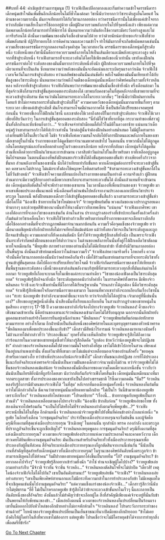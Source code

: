 ##บทที่ 44: คำเชิญเข้าร่วมการชุมนุม (1)
จ้าวเฟิงปิดเปลือกตาลงและเริ่มทำความเข้าใจดรรชนีดารา
เด็กหนุ่มเข้าใจมันเพิ่มขึ้นอีกเล็กน้อยในไม่กี่ชั่วโมงต่อมา วิชานี้นับว่ายากกว่าวิชาระดับสูงอื่นโดยแท้ ในด้านของความยากนั้น มันอาจเทียบเท่าได้กับวิชานภาลอยล่อง ทว่าดรรชนีดารานั้นไม่เพียงแค่เข้าใจยาก ทว่ากลับมีความเสี่ยงในการใช้ออกอยู่ด้วย เมื่อผู้ฝึกควบรวมพลังภายในไปที่จุดหนึ่งแล้ว เพียงแค่ความผิดพลาดเล็กน้อยก็สามารถทำให้พิการได้
นั่นหมายความว่ามันต้องใช้ความระมัดระวังอย่างสูงและไม่อาจรีบร้อนได้ ดังนั้นความพัฒนาของมันจึงเชื่องช้าตามไปด้วย ทว่าด้วยนัยน์ตาซ้ายของจ้าวเฟิงที่ช่วยเพิ่มพลังสมาธิ ปฏิกิริยาตอบโต้ การคิดคำนวณและความเข้าใจ ทำให้มันยากที่จะเกิดข้อผิดพลาดเช่นนั้น
ความเสี่ยงของดรรชนีดาราถูกลดลงจนถึงจุดต่ำสุด ในเวลาสองวัน ดรรชนีดาราของเด็กหนุ่มก็สู่ระดับหนึ่ง ระดับหนึ่งของวิชานี้นั้นคือการควบรวมพลังภายในให้เป็นเส้นเดียวและมีพลังทะลุทะลวงสูง หลังจากที่ข้าสู่ระดับหนึ่ง จ้าวเฟิงสามารถที่จะทะลวงหินได้โดยใช้เพียงพลังของนิ้วเท่านั้น
เขายังคงฝึกฝนดรรชนีดาราต่อไป ระดับสองของมันนั้นยากกว่าระดับหนึ่งยิ่งนัก ผู้ฝึกต้องควบรวมพลังภายในไปที่จุดเดียวแทนที่จะเป็นเส้น ซึ่งหมายความว่าพลังของมันนั้นจะอัดแน่นและระเบิดรุนแรงกว่าเดิม
จ้าวเฟิงใช้เวลาเจ็ดวันในการเข้าสู่ระดับสอง ทว่าผลลัพธ์ของมันนั้นเด่นชัดยิ่ง พลังโจมตีของมันนั้นเทียบเท่าได้กับขั้นสูงของวิชาระดับสูง นั่นหมายความว่าพลังโจมตีของเด็กหนุ่มนั้นเหนือกว่าศิษย์คนอื่นรวมทั้งจ้าวหลินหลง หลังจากที่เข้าสู่ระดับสอง จ้าวเฟิงก็ค้นพบว่าการพัฒนาของมันนั้นเชื่องช้ายิ่งนัก
ครึ่งเดือนต่อมา
ในที่สุดจ้าวเฟิงก็สามารเข้าสู่ขั้นสุดยอดของระดับสองได้ เขาพบกับคอขวดในที่สุดหลังจากที่เขาพยายามที่จะทะลวงเข้าสู่ระดับสาม ชัดเจนว่ามันไม่สามารถทะลวงได้ในระยะเวลาสั้นๆ
“วิชานี้นับว่าฝึกฝนยากเย็นโดยแท้ ข้าไม่อาจทนรอกระทั่งมันเข้าสู่ระดับสี่ได้” ความคาดหวังของเด็กหนุ่มนั้นมากมายขึ้นเรื่อยๆ ตามระยะเวลา
เพียงแค่เข้าสู่ระดับสี่ มันก็จะสามารถโจมตีผ่านอากาศได้ ซึ่งเป็นข้อได้เปรียบของจอมยุทธ์
ก่อนนั้น จ้าวหยงชี่เองก็ได้ฝึกฝนวิชานี้ และเขาต้องใช้เวลาถึงสองปีในการเข้าสู่ระดับสอง
จ้าวเฟิงใช้เวลาเพียงยี่สิบวันกว่าๆ ในการเข้าสู่ขั้นสุดยอดของระดับสอง
“นี่ยังมิใช่วิชาที่ยากที่สุด กระบวนท่าของพี่สาวผู้นั้นทั้งลึกล้ำและซับซ้อนยิ่งกว่า…” จ้าวเฟิงจดจำท่าฝ่ามือลมลี้ลับไว้ในมิติในดวงตาซ้าย
แน่นอนว่าเด็กหนุ่มรู้ว่าเขาสามารถก้าวได้ทีล่ะก้าวเท่านั้น วิชาต่อสู้นั้นจำต้องฝึกฝนอย่างสม่ำเสมอ ไม่มีผู้ใดสามารถเก่งเทียมฟ้าได้ในเสี้ยววินาที
ไม่ช้า จ้าวเฟิงก็เพ่งความสนใจกลับไปยังการฝึกตนและพลังภายในของเขา เมื่อเขาอยู่ในถ้ำนั้น ร่างกายของเขาได้ดูดซึมยาจำนวนมหาศาลเข้าไป
ในตอนนั้น ยาพวกนั้นไม่ได้ถูกดูดกลืนโดยสมบูรณ์และยังเหลือตกค้างอยู่ในร่างของเขาเล็กน้อย หลังจากที่กลับมา เด็กหนุ่มจึงได้ดูดซึมส่วนที่เหลือด้วยการฝึกฝนวิชาและการเข้าฌาน
เวลาสิบห้าวันผ่านไปในเสี้ยวพริบตา
ยาที่เหลืออยู่ถูกดูดซึมไปจนหมด ในตอนนั้นเองที่พลังฝึกตนของจ้าวเฟิงได้ถึงขั้นสุดยอดของขั้นห้า ห่างเพียงครึ่งก้าวจากขั้นหก ส่วนพลังภายในของเขานั้น นับได้ว่าเทียบเท่ากับขั้นหก หากเด็กหนุ่มต้องการที่จะทะลวงเข้าสู่ขั้นหก คอขวดจะไม่ปรากฏ ไม่แม้กระทั่งต้องใช้พฤกษาโลหิตสามร้อยปี
“ข้าสามารถทะลวงเข้าสู่ขั้นหกได้ในไม่กี่วันข้างหน้า” จ้าวเฟิงเข้าใจความเปลี่ยนแปลงในร่างกายของตนเป็นอย่างดี
ความจริงแล้ว ผู้ฝึกตนส่วนมากจะมีความรู้สึกบางอย่างเมื่อพวกเขาเกือบจะสามารถทะลวงขั้นได้ ดังนั้นแล้วแทนที่จะเข้าฌานต่อ เด็กหนุ่มกลับตัดสินใจที่จะพักร่างกายของเขาแทน
ในเวลานั้นเองที่เพื่อนบ้านของเขา จ้าวหยูเฟ่ย มาหาเขาเพื่อขอประลองชี้แนะพอดี
หนึ่งเดือนครึ่งผ่านพ้นไปหลังจากงานประลองแลกเปลี่ยนวิชาประจำตระกูล ในตอนนี้ พลังฝึกตนของเด็กสาวได้เข้าสู่ขั้นสุดยอดของขั้นสี่แล้ว นางสามารถทะลวงเข้าสู่ขั้นห้าเมื่อใดก็ได้
“น้องเฟิง ข้าอยากเห็นวิชาใหม่ของเจ้า” จ้าวหยูเฟ่ยแย้มยิ้ม พวงแก้มของนางปรากฏรอยแดงซ่านบางๆ และด้วยชุดสีฟ้าของนางนั้นทำให้นางนั้นราวกับเทพเซียน
“แน่นอน” จ้าวเฟิงผงกศีรษะ เขาเองก็ต้องการที่จะลองวิชาของเขาเช่นกัน
ด้านในสวน ปรากกฎร่างสองร่างที่เข้าปะทะกันครั้งแล้วครั้งเล่า
เริ่มต้นด้วยวิชาเคลื่อนไหว
จ้าวเฟิงใช้วิชาย่างก้าวเสี้ยวพริบตาก่อนที่ร่างกายของเขาจะเลือนรางลึกลับ เมื่อใช้ออกอย่างเต็มที่จะปรากฏภาพติดตาจำนวนมากซ้อนกัน
ความเร็วคือจุดแข็งของจ้าวหยูเฟ่ย ทว่าเมื่อนางเผชิญหน้ากับอีกฝ่ายกลับไม่อาจเทียบได้แม้แต่น้อย แม้ว่าทั้งสองวิชาจะเป็นวิชาระดับสูงและถูกฝึกจนเข้าขั้นสูง ความแตกต่างก็ยังคงเด่นชัดนัก
นี่ทำให้จ้าวหยูเฟ่ยรู้สึกสงสัยยิ่งนัก เป็นเพราะจ้าวเฟิงนั้นกระทั่งจำกัดพลังฝึกตนของเขาให้ต่ำกว่านาง ในด้านของพลังภายในนั้นทั้งคู่ก็ได้ฝึกเคล็ดวิชาตัดลมหายใจเหมือนกัน
“พี่หยูเฟ่ย สภาพร่างกายของท่านนั้นไม่ได้ดีเทียบเท่าข้า ทั้งข้ายังมีวิชานภาลอยล่องเป็นพื้นฐาน ดังนั้นแล้วข้าย่อมเหนือกว่าในด้านความเร็ว” จ้าวเฟิงเอ่ยความจริงครึ่ง โกหกครึ่ง
ความจริงนั้นคือวิชานภาลอยล่องนั้นนับว่าคล้ายคลึงกันจริง เมื่อใช้ร่วมกันเขาย่อมสามารถที่จะยกระดับวิชาทั้งคู่จนเข้าสู่ขั้นสุดยอด
ถัดไปคือการเปรียบเทียบวิชาโจมตี
จ้าวเฟิงจำกัดดรรชนีดาราของเขาให้เทียบเท่าขั้นพื้นฐานของระดับสอง เมื่อนิ้วของเขาส่งเส้นพลังงานบริสุทธิ์ที่สามารถทะลวงทุกสิ่งที่มันแล่นผ่านได้ออกมา จ้าวหยูเฟ่ยก็เกือบจะบาดเจ็บในเพียงแค่กระบวนท่าเดียว
“วิชาของน้องเฟิงคงเป็นวิชาระดับสุดยอด” จ้าวหยูเฟ่ยรู้สึกอิจฉายิ่งนัก
วิชาระดับสุดยอดนับว่าล้ำค่ายิ่ง ในบรรดาศิษย์ทั้งพรรค มีเพียงจ้าวหลินหลง จ้าวชิ และจ้าวเฟิงเท่านั้นที่มีโอกาสได้เรียนรู้พวกมัน
“ท่านกล่าวได้ถูกต้อง นี่คือวิชาระดับสุดยอด” จ้าวเฟิงรู้สึกพึงพอใจกับดรรชนีดาราของเขามาก
ในตอนที่พวกเขากำลังจะถกเถียงกันเรื่องวิชานั้นเอง
“ฮะฮะ น้องหยูเฟ่ย ข้ากำลังจะมาขอคำชี้แนะจากเจ้า ทว่าเจ้ากลับไม่ได้อยู่บ้าน เจ้ามาอยู่ที่นี่เช่นนั้นเอง?”
เสียงของบุรุษผู้หนึ่งดังขึ้น น้ำเสียงนั้นทั้งเรียบและเยือกเย็น ในสวนปรากฏร่างของชายหนุ่มในชุดสีทอง อายุราวๆ 17-18 ปี ดวงตาของเขากำลังจับจ้องไปทางจ้าวหยูเฟ่ย
จ้าวหลินหลง!
คิ้วของจ้าวเฟิงขมวดเข้าหากัน นี่คือบ้านของเขาและจ้าวหลินหลงเข้ามาโดยไม่ได้รับอนุญาต นอกจากนั้นอีกฝ่ายยังดูแคลนเขาอย่างแท้จริงโดยการยืนอยู่เหนือกำแพง
“พี่หลินหลง” จ้าวหยูเฟ่ยแย้มยิ้มก่อนเอ่ยทักทายตามมารยาท
อย่างไรก็ตาม อีกฝ่ายนับเป็นอันดับหนึ่งของศิษย์สายในและบุตรบุญธรรมของหัวหน้าพรรค
“พี่หลินหลงมาเพื่อขอประลองชี้แนะกับข้า?”
เด็กสาวมีสีหน้าไร้อารมณ์ จ้าวหลินหลงมาหานางนับครั้งไม่ถ้วนภายใต้คำกล่าวที่ว่า ‘ประลองชี้แนะ’ ทุกครั้งที่นางเห็นอีกฝ่าย จ้าวหยูเฟ่ยจะรู้สึกได้ถึงความเร่าร้อนภายในดวงตาของชายหนุ่มซึ่งทำให้นางรู้สึกอึดอัด
“ถูกต้อง ข้าหวังว่าน้องหยูเฟ่ยจะไม่ปฏิเสธข้า” คำกล่าวของจ้าวหลินหลงเต็มไปด้วยความมั่นใจอย่างถึงที่สุด
เขาไม่ได้เข้าไปภายในสวน เพียงแค่ยืนอยู่บนกำแพงเท่านั้น ตั้งแต่วินาทีที่เขามา เขาไม่แม้แต่จะเหลือบมองเจ้าของบ้านสักครั้ง
“ขอบคุณสำหรับความห่วงใย ทว่าข้าเพิ่งประลองกับน้องจ้าวเฟิงไป” เด็กสาวยิ้มขณะเอ่ยปฏิเสธ
การที่ได้ประลองชี้แนะกับอัจฉริยะแห่งพรรคจ้าวนั้นนับเป็นความฝันของเด็กสาวจำนวนนับไม่ถ้วน
ทว่าจ้าวหยูเฟ่ยไม่ได้ชื่นชอบจ้าวหลินหลงแม้แต่น้อย จ้าวหลินหลงนั้นมีกลิ่นอายของความโดดเดี่ยวและเหนือชั้น ราวกับว่ามันนับเป็นเกียรติยิ่งนักที่ถูกรักโดยเขา
นับว่ากลับกันกับจ้าวเฟิงโดยสิ้นเชิง เด็กหนุ่มนั้นเหมือนนางที่มาจากตระกูลสาขา ทั้งการประลองของพวกเขายังเป็นไปอย่างธรรมชาติ ไร้ซึ่งความกดดัน
“หืม?” จ้าวหลินหลงรับรู้ถึงการมีตัวตนของจ้าวเฟิงได้ ‘ในที่สุด’
หลังจากที่มองเด็กหนุ่มครั้งหนึ่ง จ้าวหลินหลงก็แย้มยิ้มทว่าไม่ได้กล่าวอันใด ชัดเจนว่าชายหนุ่มนั้นเหยียดหยามอีกฝ่าย
“ไม่เป็นไร วันนี้ข้ามาหาน้องหยูเฟ่ยเพราะอีกเรื่อง” จ้าวหลินหลงยักไหล่ของเขา
“โปรดอธิบาย”
“เรื่องนี้… ข้าอยากพูดกับหยูเฟ่ยเป็นการส่วนตัว” จ้าวหลินหลงเหลือบตามองไปทางจ้าวเฟิง
“น้องเฟิง ข้ากลับก่อน” จ้าวหยูเฟ่ยเอ่ยขอโทษ
ทั้งสองเดินจากไปพร้อมกัน
“จะเป็นไปได้หรือไม่ที่จ้าวหลินหลงกำลังตามจีบพี่หยูเฟ่ย…?” จ้าวเฟิงตระหนักขึ้นได้ในที่สุด
อีกด้านหนึ่ง
จ้าวหลินหลงนำจ้าวหยูเฟ่ยไปยังพื้นที่ค่อนข้างห่างไกลแห่งหนึ่ง
“หยูเฟ่ย ในอีกครึ่งเดือน ‘การชุมนุมอัจฉริยะ’ ประจำปีของเมืองประกายอรุณจะเริ่มต้นขึ้น และผู้จัดคือดรุณีที่งดงามที่สุดแห่งเมืองประกายอรุณ ‘ชิวเมิงหยู’ ในตอนนั้น ทุกสำนัก พรรค กองกำลัง และตระกูลที่ปรากฏอัจฉริยะขึ้นจะถูกเชื้อเชิญไป” จ้าวหลินหลงหยุดพูดลง
การชุมนุมอัจฉริยะ! ดรุณีที่งดงามที่สุดแห่งเมืองประกายอรุณ?
ดวงตาของจ้าวหยูเฟ่ยส่องประกายแห่งความประหลาดใจและคาดหวังวาบ เด็กสาวเคยได้ยินเพียงงานชุมนุมอัจฉริยะ มันเป็นงานสำหรับอัจฉริยะทั่วทั้งเมืองประกายอรุณมาเพื่อประลองกับผู้อื่นทีล่ะคน
สี่อัจฉริยะแห่งเมืองประกายอรุณเองก็ถูกตัดสินจากงานนี้เช่นกัน
“นี่นับเป็นงานที่สำคัญที่สุดสำหรับเด็กหนุ่มสาวทั้งเมืองประกายอรุณ! ในฐานะของศิษย์อันดับหนึ่งตระกูลจ้าว ข้าสามารถเชิญคนไปได้ห้าคน” ริมฝีปากของชายหนุ่มยกโค้งขึ้นเป็นรอยยิ้ม
“โอ้? งานชุมนุมอัจฉริยะ? ข้าอยากลองไปจริงๆ” จ้าวหยูเฟ่ยรู้สึกอยากเข้าร่วมยิ่งนัก
“อ่าใช่ ท่านจะเชิญผู้ใดไปบ้าง?” จ้าวหยูเฟ่ยเอ่ยถามอย่างเร่งรีบ
“มีจ้าวชิ จ้าวฮัน จ้าวชิ่น จ้าวหลิง…”
จ้าวหลินหลงตัดสินใจที่จะไม่ปกปิด
“เดี๋ยวสิ! เหตุใดน้องจ้าวเฟิงจึงไม่ได้ไปกัน? เขาเป็นอันดับสามนะ!” จ้าวหยูเฟ่ยเอ่ยขัด
“จ้าวเฟิง?”
จ้าวหลินหลงเอ่ยอย่างสบายๆ
“เขาเป็นเพียงศิษย์สายนอกและไม่มีกระทั่งความกล้าในการท้าประลองกับข้า ไม่มีเหตุผลใดที่จะเชิญคนเช่นนั้นไปงานชุมนุมอัจฉริยะ”
“แต่ความแข็งแกร่งของน้องจ้าวเฟิง…” เด็กสาวรู้สึกว่านี่นับว่าไม่ยุติธรรม
“ฮี่ฮี่ ไม่เป็นไรหรอกหยูเฟ่ย ข้ารู้สึกได้ว่าข้าจะทะลวงเข้าขั้นหกในเร็วๆ นี้และกลายเป็นอันดับหนึ่งของสี่อัจฉริยะ ดังนั้นแล้วไม่สำคัญว่าข้าจะเลือกผู้ใด สิ่งที่สำคัญมีเพียงแค่เจ้าจะอยู่ที่นั่นกับข้า เป็นพยานให้กับชัยชนะของข้า…” เมื่อเอ่ยถึงตอนนี้ ดวงตาของจ้าวหลินหลงก็แปรเปลี่ยนเป็นร้อนแรง เขายื่นมือออกไปยังหัวไหล่ของอีกฝ่ายอย่างไม่อาจหักห้ามใจ
“จ้าวหลินหลง! โปรดระวังการกระทำของท่านด้วย!” ใบหน้าของจ้าวหยูเฟ่ยแปรเปลี่ยนเป็นเย็นชาขณะที่นางปัดมือของอีกฝ่ายออก
“ข้าไม่เคยบังคับให้ผู้ใดทำในสิ่งที่พวกเขาไม่ต้องการ แต่หยูเฟ่ย โปรดเชื่อว่าจะไม่มีใครหยุดข้าได้จากการทำทุกสิ่งเพื่อสตรีที่ข้ารัก”


[Go To Next Chapter]( ./45.md)